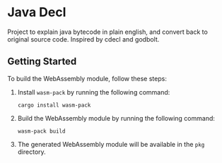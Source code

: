 # Java Decl

Project to explain java bytecode in plain english, and convert back to original source code. Inspired by cdecl and godbolt.

## Getting Started

To build the WebAssembly module, follow these steps:

1. Install `wasm-pack` by running the following command:
   ```
   cargo install wasm-pack
   ```

2. Build the WebAssembly module by running the following command:
   ```
   wasm-pack build
   ```

3. The generated WebAssembly module will be available in the `pkg` directory.
